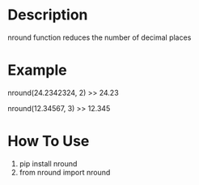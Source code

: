Description
===========

nround function reduces the number of decimal places


Example
=======

nround(24.2342324, 2) >> 24.23

nround(12.34567, 3) >> 12.345


How To Use
==========

1. pip install nround
2. from nround import nround
